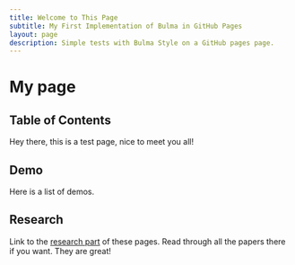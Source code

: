 ```yaml
---
title: Welcome to This Page
subtitle: My First Implementation of Bulma in GitHub Pages
layout: page
description: Simple tests with Bulma Style on a GitHub pages page.
---
```


# My page
## Table of Contents
Hey there, this is a test page, nice to meet you all!
## Demo
Here is a list of demos.

## Research
Link to the [research part](/research/) of these pages.
Read through all the papers there if you want. They are great!